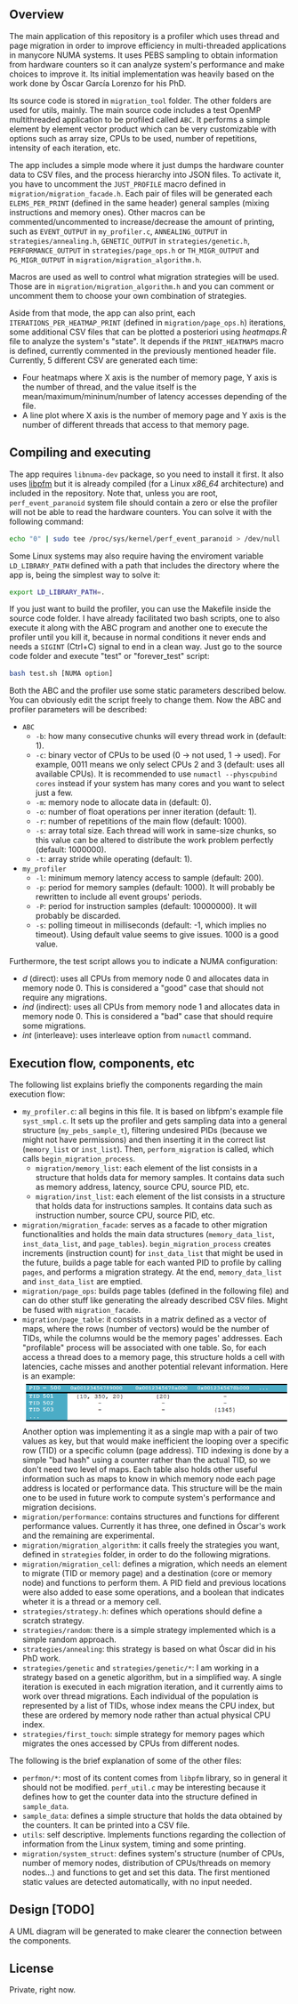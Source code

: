 ## Overview
The main application of this repository is a profiler which uses thread and page migration in order to improve efficiency in multi-threaded applications in manycore NUMA systems. It uses PEBS sampling to obtain information from hardware counters so it can analyze system's performance and make choices to improve it. Its initial implementation was heavily based on the work done by Óscar García Lorenzo for his PhD.

Its source code is stored in `migration_tool` folder. The other folders are used for utils, mainly. The main source code includes a test OpenMP multithreaded application to be profiled called `ABC`. It performs a simple element by element vector product which can be very customizable with options such as array size, CPUs to be used, number of repetitions, intensity of each iteration, etc.

The app includes a simple mode where it just dumps the hardware counter data to CSV files, and the process hierarchy into JSON files. To activate it, you have to uncomment the `JUST_PROFILE` macro defined in `migration/migration_facade.h`. Each pair of files will be generated each `ELEMS_PER_PRINT` (defined in the same header) general samples (mixing instructions and memory ones). Other macros can be commented/uncommented to increase/decrease the amount of printing, such as `EVENT_OUTPUT` in `my_profiler.c`, `ANNEALING_OUTPUT` in `strategies/annealing.h`, `GENETIC_OUTPUT` in `strategies/genetic.h`, `PERFORMANCE_OUTPUT` in `strategies/page_ops.h` or `TH_MIGR_OUTPUT` and `PG_MIGR_OUTPUT` in `migration/migration_algorithm.h`.

Macros are used as well to control what migration strategies will be used. Those are in `migration/migration_algorithm.h` and you can comment or uncomment them to choose your own combination of strategies.

Aside from that mode, the app can also print, each `ITERATIONS_PER_HEATMAP_PRINT` (defined in `migration/page_ops.h`) iterations, some additional CSV files that can be plotted a posteriori using *heatmaps.R* file to analyze the system's "state". It depends if the `PRINT_HEATMAPS` macro is defined, currently commented in the previously mentioned header file. Currently, 5 different CSV are generated each time:

* Four heatmaps where X axis is the number of memory page, Y axis is the number of thread, and the value itself is the mean/maximum/mininum/number of latency accesses depending of the file.
* A line plot where X axis is the number of memory page and Y axis is the number of different threads that access to that memory page.

## Compiling and executing
The app requires `libnuma-dev` package, so you need to install it first. It also uses [libpfm](http://perfmon2.sourceforge.net/) but it is already compiled (for a Linux *x86_64* architecture) and included in the repository. Note that, unless you are root, `perf_event_paranoid` system file should contain a zero or else the profiler will not be able to read the hardware counters. You can solve it with the following command:
```bash
echo "0" | sudo tee /proc/sys/kernel/perf_event_paranoid > /dev/null
```

Some Linux systems may also require having the enviroment variable `LD_LIBRARY_PATH` defined with a path that includes the directory where the app is, being the simplest way to solve it:
```bash
export LD_LIBRARY_PATH=.
```

If you just want to build the profiler, you can use the Makefile inside the source code folder. I have already facilitated two bash scripts, one to also execute it along with the ABC program and another one to execute the profiler until you kill it, because in normal conditions it never ends and needs a `SIGINT` (Ctrl+C) signal to end in a clean way. Just go to the source code folder and execute "test" or "forever_test" script:
```bash
bash test.sh [NUMA option]
```

Both the ABC and the profiler use some static parameters described below. You can obviously edit the script freely to change them. Now the ABC and profiler parameters will be described:

* `ABC`
  - `-b`: how many consecutive chunks will every thread work in (default: 1).
  - `-c`: binary vector of CPUs to be used (0 -> not used, 1 -> used). For example, 0011 means we only select CPUs 2 and 3 (default: uses all available CPUs). It is recommended to use `numactl --physcpubind cores` instead if your system has many cores and you want to select just a few.
  - `-m`: memory node to allocate data in (default: 0).
  - `-o`: number of float operations per inner iteration (default: 1).
  - `-r`: number of repetitions of the main flow (default: 1000).
  - `-s`: array total size. Each thread will work in same-size chunks, so this value can be altered to distribute the work problem perfectly (default: 1000000).
  - `-t`: array stride while operating (default: 1).
* `my_profiler`
  - `-l`: minimum memory latency access to sample (default: 200).
  - `-p`: period for memory samples (default: 1000). It will probably be rewritten to include all event groups' periods.
  - `-P`: period for instruction samples (default: 10000000). It will probably be discarded.
  - `-s`: polling timeout in milliseconds (default: -1, which implies no timeout). Using default value seems to give issues. 1000 is a good value.

Furthermore, the test script allows you to indicate a NUMA configuration:

* *d* (direct): uses all CPUs from memory node 0 and allocates data in memory node 0. This is considered a "good" case that should not require any migrations.
* *ind* (indirect): uses all CPUs from memory node 1 and allocates data in memory node 0.  This is considered a "bad" case that should require some migrations.
* *int* (interleave): uses interleave option from `numactl` command.

## Execution flow, components, etc
The following list explains briefly the components regarding the main execution flow:

* `my_profiler.c`: all begins in this file. It is based on libfpm's example file `syst_smpl.c`. It sets up the profiler and gets sampling data into a general structure (`my_pebs_sample_t`), filtering undesired PIDs (because we might not have permissions) and then inserting it in the correct list (`memory_list` or `inst_list`). Then, `perform_migration` is called, which calls `begin_migration_process`.
  - `migration/memory_list`: each element of the list consists in a structure that holds data for memory samples. It contains data such as memory address, latency, source CPU, source PID, etc.
  - `migration/inst_list`: each element of the list consists in a structure that holds data for instructions samples. It contains data such as instruction number, source CPU, source PID, etc.
* `migration/migration_facade`: serves as a facade to other migration functionalities and holds the main data structures (`memory_data_list`, `inst_data_list`, and `page_tables`). `begin_migration_process` creates increments (instruction count) for `inst_data_list` that might be used in the future, builds a page table for each wanted PID to profile by calling `pages`, and performs a migration strategy. At the end, `memory_data_list` and `inst_data_list` are emptied.
* `migration/page_ops`: builds page tables (defined in the following file) and can do other stuff like generating the already described CSV files. Might be fused with `migration_facade`.
* `migration/page_table`: it consists in a matrix defined as a vector of maps, where the rows (number of vectors) would be the number of TIDs, while the columns would be the memory pages' addresses. Each "profilable" process will be associated with one table. So, for each access a thread does to a memory page, this structure holds a cell with latencies, cache misses and another potential relevant information. Here is an example:
![Example page table](https://raw.githubusercontent.com/miguellopezbecona/Migration-Profiler/master/img/example_table.png)
Another option was implementing it as a single map with a pair of two values as key, but that would make inefficient the looping over a specific row (TID) or a specific column (page address). TID indexing is done by a simple "bad hash" using a counter rather than the actual TID, so we don't need two level of maps. Each table also holds other useful information such as maps to know in which memory node each page address is located or performance data. This structure will be the main one to be used in future work to compute system's performance and migration decisions.
* `migration/performance`: contains structures and functions for different performance values. Currently it has three, one defined in Óscar's work and the remaining are experimental.
* `migration/migration_algorithm`: it calls freely the strategies you want, defined in `strategies` folder, in order to do the following migrations.
* `migration/migration_cell`: defines a migration, which needs an element to migrate (TID or memory page) and a destination (core or memory node) and functions to perform them. A PID field and previous locations were also added to ease some operations, and a boolean that indicates wheter it is a thread or a memory cell.
* `strategies/strategy.h`: defines which operations should define a scratch strategy.
* `strategies/random`: there is a simple strategy implemented which is a simple random approach.
* `strategies/annealing`: this strategy is based on what Óscar did in his PhD work.
* `strategies/genetic` and `strategies/genetic/*`: I am working in a strategy based on a genetic algorithm, but in a simplified way. A single iteration is executed in each migration iteration, and it currently aims to work over thread migrations. Each individual of the population is represented by a list of TIDs, whose index means the CPU index, but these are ordered by memory node rather than actual physical CPU index.
* `strategies/first_touch`: simple strategy for memory pages which migrates the ones accessed by CPUs from different nodes.

The following is the brief explanation of some of the other files:
* `perfmon/*`: most of its content comes from `libpfm` library, so in general it should not be modified. `perf_util.c` may be interesting because it defines how to get the counter data into the structure defined in `sample_data`.
* `sample_data`: defines a simple structure that holds the data obtained by the counters. It can be printed into a CSV file.
* `utils`: self descriptive. Implements functions regarding the collection of information from the Linux system, timing and some printing.
* `migration/system_struct`: defines system's structure (number of CPUs, number of memory nodes, distribution of CPUs/threads on memory nodes...) and functions to get and set this data. The first mentioned static values are detected automatically, with no input needed.

## Design [TODO]
A UML diagram will be generated to make clearer the connection between the components.

## License
Private, right now.

